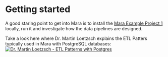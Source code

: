 Getting started
===============

A good staring point to get into Mara is to install the [Mara Example Project 1](https://github.com/mara/mara-example-project-1) locally, run it and investigate how the data pipelines are designed.

Take a look here where Dr. Martin Loetzsch explains the ETL Patters typically used in Mara with PostgreSQL databases:
[![Dr. Martin Loetzsch - ETL Patterns with Postgres](https://youtube-md.vercel.app/whwNi21jAm4)](https://www.youtube.com/watch?v=whwNi21jAm4)
